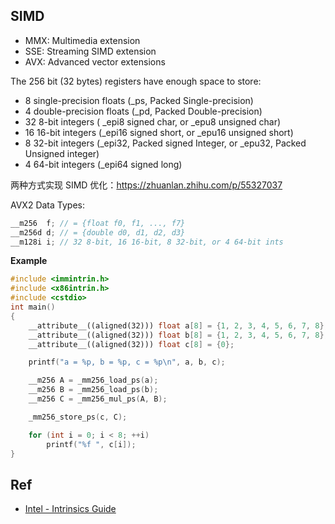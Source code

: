 ## SIMD

- MMX: Multimedia extension 
- SSE: Streaming SIMD extension 
- AVX: Advanced vector extensions





The 256 bit (32 bytes) registers have enough space to store:

- 8 single-precision floats (_ps, Packed Single-precision)
- 4 double-precision floats (_pd, Packed Double-precision)
- 32 8-bit integers ( _epi8 signed char, or _epu8 unsigned char)
- 16 16-bit integers (_epi16 signed short, or _epu16 unsigned short)
- 8 32-bit integers (_epi32, Packed signed Integer, or _epu32, Packed Unsigned integer)
- 4 64-bit integers (_epi64 signed long)





两种方式实现 SIMD 优化：https://zhuanlan.zhihu.com/p/55327037



AVX2 Data Types:

```cpp
__m256  f; // = {float f0, f1, ..., f7}
__m256d d; // = {double d0, d1, d2, d3}
__m128i i; // 32 8-bit, 16 16-bit, 8 32-bit, or 4 64-bit ints
```



**Example**

```cpp
#include <immintrin.h>
#include <x86intrin.h>
#include <cstdio>
int main()
{
    __attribute__((aligned(32))) float a[8] = {1, 2, 3, 4, 5, 6, 7, 8};
    __attribute__((aligned(32))) float b[8] = {1, 2, 3, 4, 5, 6, 7, 8};
    __attribute__((aligned(32))) float c[8] = {0};

    printf("a = %p, b = %p, c = %p\n", a, b, c);

    __m256 A = _mm256_load_ps(a);
    __m256 B = _mm256_load_ps(b);
    __m256 C = _mm256_mul_ps(A, B);

    _mm256_store_ps(c, C);

    for (int i = 0; i < 8; ++i)
        printf("%f ", c[i]);
}
```



## Ref

- [Intel - Intrinsics Guide](https://www.intel.com/content/www/us/en/docs/intrinsics-guide/index.html#techs=AVX2&ig_expand=634)